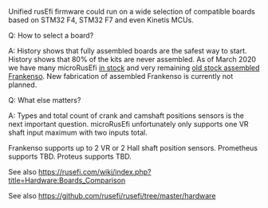 Unified rusEfi firmware could run on a wide selection of compatible boards based on STM32 F4, STM32 F7 and even Kinetis MCUs.

Q: How to select a board?

A: History shows that fully assembled boards are the safest way to start. History shows
that 80% of the kits are never assembled. As of March 2020 we have many microRusEfi [in stock](https://rusefi.com/shop/) and
very remaining [old stock assembled Frankenso](https://www.tindie.com/stores/russian/). New fabrication of assembled Frankenso is
currently not planned.

Q: What else matters?

A: Types and total count of crank and camshaft positions sensors is the next
important question. microRusEfi unfortunately only supports one VR shaft input maximum with two inputs total. 

Frankenso supports up to 2 VR or 2 Hall shaft position sensors. Prometheus supports TBD. Proteus supports TBD.



See also https://rusefi.com/wiki/index.php?title=Hardware:Boards_Comparison

See also https://github.com/rusefi/rusefi/tree/master/hardware